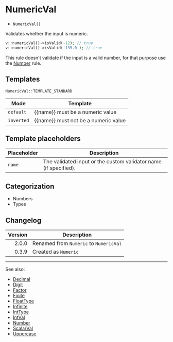 # NumericVal

- `NumericVal()`

Validates whether the input is numeric.

```php
v::numericVal()->isValid(-12); // true
v::numericVal()->isValid('135.0'); // true
```

This rule doesn't validate if the input is a valid number, for that
purpose use the [Number](Number.md) rule.

## Templates

`NumericVal::TEMPLATE_STANDARD`

| Mode       | Template                             |
|------------|--------------------------------------|
| `default`  | {{name}} must be a numeric value     |
| `inverted` | {{name}} must not be a numeric value |

## Template placeholders

| Placeholder | Description                                                      |
|-------------|------------------------------------------------------------------|
| `name`      | The validated input or the custom validator name (if specified). |

## Categorization

- Numbers
- Types

## Changelog

| Version | Description                            |
|--------:|----------------------------------------|
|   2.0.0 | Renamed from `Numeric` to `NumericVal` |
|   0.3.9 | Created as `Numeric`                   |

***
See also:

- [Decimal](Decimal.md)
- [Digit](Digit.md)
- [Factor](Factor.md)
- [Finite](Finite.md)
- [FloatType](FloatType.md)
- [Infinite](Infinite.md)
- [IntType](IntType.md)
- [IntVal](IntVal.md)
- [Number](Number.md)
- [ScalarVal](ScalarVal.md)
- [Uppercase](Uppercase.md)
